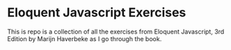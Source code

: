 # Eloquent Javascript Exercises

This is repo is a collection of all the exercises from Eloquent Javascript, 3rd Edition by Marijn Haverbeke as I go through the book.

